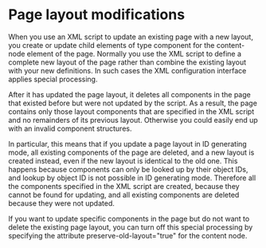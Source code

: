 # Page layout modifications

When you use an XML script to update an existing page with a new layout, you create or update child elements of type component for the content-node element of the page. Normally you use the XML script to define a complete new layout of the page rather than combine the existing layout with your new definitions. In such cases the XML configuration interface applies special processing.

After it has updated the page layout, it deletes all components in the page that existed before but were not updated by the script. As a result, the page contains only those layout components that are specified in the XML script and no remainders of its previous layout. Otherwise you could easily end up with an invalid component structures.

In particular, this means that if you update a page layout in ID generating mode, all existing components of the page are deleted, and a new layout is created instead, even if the new layout is identical to the old one. This happens because components can only be looked up by their object IDs, and lookup by object ID is not possible in ID generating mode. Therefore all the components specified in the XML script are created, because they cannot be found for updating, and all existing components are deleted because they were not updated.

If you want to update specific components in the page but do not want to delete the existing page layout, you can turn off this special processing by specifying the attribute preserve-old-layout="true" for the content node.


